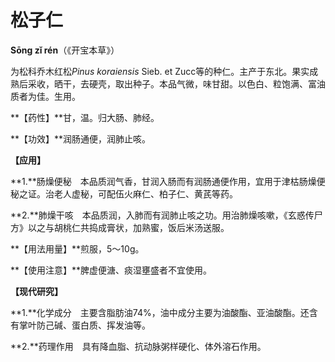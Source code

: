 # 松子仁

**Sōng zǐ rén**（《开宝本草》）

为松科乔木红松*Pinus koraiensis* Sieb. et Zucc等的种仁。主产于东北。果实成熟后采收，晒干，去硬壳，取出种子。本品气微，味甘甜。以色白、粒饱满、富油质者为佳。生用。

**【药性】**甘，温。归大肠、肺经。

**【功效】**润肠通便，润肺止咳。

**【应用】**

**1.**肠燥便秘　本品质润气香，甘润入肠而有润肠通便作用，宜用于津枯肠燥便秘之证。治老人虚秘，可配伍火麻仁、柏子仁、黄芪等药。

**2.**肺燥干咳　本品质润，入肺而有润肺止咳之功。用治肺燥咳嗽，《玄惑传尸方》以之与胡桃仁共捣成膏状，加熟蜜，饭后米汤送服。

**【用法用量】**煎服，5～10g。

**【使用注意】**脾虚便溏、痰湿壅盛者不宜使用。

**【现代研究】**

**1.**化学成分　主要含脂肪油74%，油中成分主要为油酸酯、亚油酸酯。还含有掌叶防己碱、蛋白质、挥发油等。

**2.**药理作用　具有降血脂、抗动脉粥样硬化、体外溶石作用。